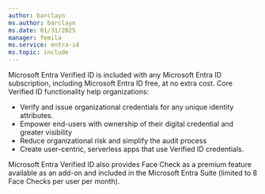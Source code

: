 ```yaml
---
author: barclayn
ms.author: barclayn
ms.date: 01/31/2025
manager: femila
ms.service: entra-id
ms.topic: include
---
```


Microsoft Entra Verified ID is included with any Microsoft Entra ID subscription, including Microsoft Entra ID free, at no extra cost. Core Verified ID functionality help organizations:

- Verify and issue organizational credentials for any unique identity attributes.
- Empower end-users with ownership of their digital credential and greater visibility
- Reduce organizational risk and simplify the audit process
- Create user-centric, serverless apps that use Verified ID credentials.

Microsoft Entra Verified ID also provides Face Check as a premium feature available as an add-on and included in the Microsoft Entra Suite (limited to 8 Face Checks per user per month).
